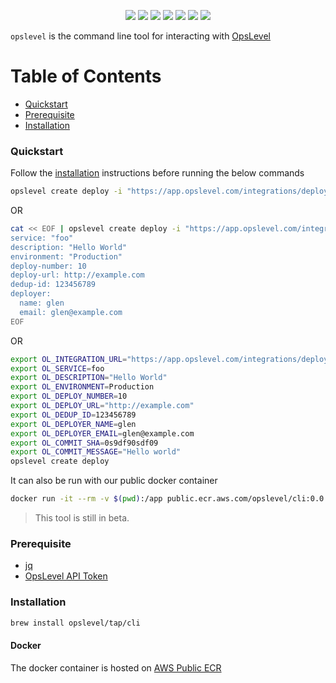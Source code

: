 <p align="center">
    <a href="https://github.com/OpsLevel/cli/blob/main/LICENSE" alt="License">
        <img src="https://img.shields.io/github/license/OpsLevel/cli.svg" /></a>
    <a href="http://golang.org" alt="Made With Go">
        <img src="https://img.shields.io/github/go-mod/go-version/OpsLevel/cli?filename=src%2Fgo.mod" /></a>
    <a href="https://GitHub.com/OpsLevel/cli/releases/" alt="Release">
        <img src="https://img.shields.io/github/v/release/OpsLevel/cli" /></a>  
    <a href="https://GitHub.com/OpsLevel/cli/issues/" alt="Issues">
        <img src="https://img.shields.io/github/issues/OpsLevel/cli.svg" /></a>  
    <a href="https://github.com/OpsLevel/cli/graphs/contributors" alt="Contributors">
        <img src="https://img.shields.io/github/contributors/OpsLevel/cli" /></a>
    <a href="https://github.com/OpsLevel/cli/pulse" alt="Activity">
        <img src="https://img.shields.io/github/commit-activity/m/OpsLevel/cli" /></a>
    <a href="https://github.com/OpsLevel/cli/releases" alt="Downloads">
        <img src="https://img.shields.io/github/downloads/OpsLevel/cli/total" /></a>
</p>

`opslevel` is the command line tool for interacting with [OpsLevel](https://www.opslevel.com/)

Table of Contents
=================

   * [Quickstart](#quickstart)
   * [Prerequisite](#prerequisite)
   * [Installation](#installation)

### Quickstart

Follow the [installation](#installation) instructions before running the below commands

```bash
opslevel create deploy -i "https://app.opslevel.com/integrations/deploy/XXX" -s "foo"
```
OR
```bash
cat << EOF | opslevel create deploy -i "https://app.opslevel.com/integrations/deploy/XXX" -f -
service: "foo"
description: "Hello World"
environment: "Production"
deploy-number: 10
deploy-url: http://example.com
dedup-id: 123456789
deployer:
  name: glen
  email: glen@example.com
EOF
```
OR
```bash
export OL_INTEGRATION_URL="https://app.opslevel.com/integrations/deploy/XXX"
export OL_SERVICE=foo
export OL_DESCRIPTION="Hello World"
export OL_ENVIRONMENT=Production
export OL_DEPLOY_NUMBER=10
export OL_DEPLOY_URL="http://example.com"
export OL_DEDUP_ID=123456789
export OL_DEPLOYER_NAME=glen
export OL_DEPLOYER_EMAIL=glen@example.com
export OL_COMMIT_SHA=0s9df90sdf09
export OL_COMMIT_MESSAGE="Hello world"
opslevel create deploy
```

It can also be run with our public docker container

```bash
docker run -it --rm -v $(pwd):/app public.ecr.aws.com/opslevel/cli:0.0.1 create deploy -s "foo"
```

<!---
TODO: Add CLI Demo Gif
-->

<blockquote>This tool is still in beta.</blockquote>

### Prerequisite

- [jq](https://stedolan.github.io/jq/download/)
- [OpsLevel API Token](https://app.opslevel.com/api_tokens)

### Installation

```sh
brew install opslevel/tap/cli
```

#### Docker

The docker container is hosted on [AWS Public ECR](https://gallery.ecr.aws/opslevel/cli)

